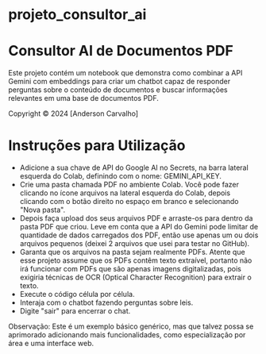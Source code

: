 # projeto_consultor_ai

# Consultor AI de Documentos PDF

Este projeto contém um notebook que demonstra como combinar a API Gemini com embeddings para criar um chatbot capaz de responder perguntas sobre o conteúdo de documentos e buscar informações relevantes em uma base de documentos PDF.

Copyright © 2024 [Anderson Carvalho]

# Instruções para Utilização

- Adicione a sua chave de API do Google AI no Secrets, na barra lateral esquerda do Colab, definindo com o nome: GEMINI_API_KEY.
- Crie uma pasta chamada PDF no ambiente Colab. Você pode fazer clicando no ícone arquivos na lateral esquerda do Colab, depois clicando com o botão direito no espaço em branco e selecionando "Nova pasta".
- Depois faça upload dos seus arquivos PDF e arraste-os para dentro da pasta PDF que criou. Leve em conta que a API do Gemini pode limitar de quantidade de dados carregados dos PDF, então use apenas um ou dois arquivos pequenos (deixei 2 arquivos que usei para testar no GitHub).
- Garanta que os arquivos na pasta sejam realmente PDFs. Atente que esse projeto assume que os PDFs contêm texto extraível, portanto não irá funcionar com PDFs que são apenas imagens digitalizadas, pois exigiria técnicas de OCR (Optical Character Recognition) para extrair o texto.
- Execute o código célula por célula.
- Interaja com o chatbot fazendo perguntas sobre leis.
- Digite "sair" para encerrar o chat.

Observação: Este é um exemplo básico genérico, mas que talvez possa se aprimorado adicionando mais funcionalidades, como especialização por área e uma interface web.
